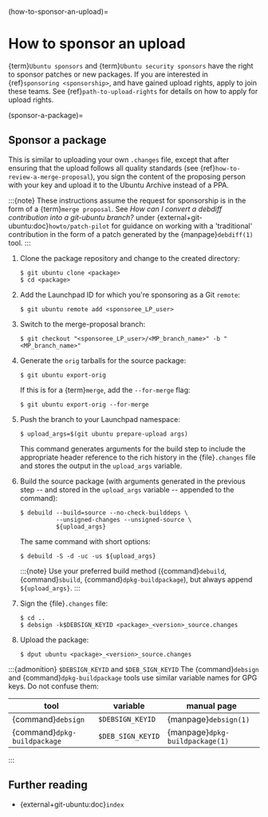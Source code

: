 (how-to-sponsor-an-upload)=
# How to sponsor an upload

{term}`Ubuntu sponsors` and {term}`Ubuntu security sponsors` have the right to sponsor patches or new packages. If you are interested in {ref}`sponsoring <sponsorship>`, and have gained upload rights, apply to join these teams. See {ref}`path-to-upload-rights` for details on how to apply for upload rights.


(sponsor-a-package)=
## Sponsor a package

This is similar to uploading your own `.changes` file, except that after ensuring that the upload follows all quality standards (see {ref}`how-to-review-a-merge-proposal`), you sign the content of the proposing person with your key and upload it to the Ubuntu Archive instead of a PPA.

:::{note}
These instructions assume the request for sponsorship is in the form of a {term}`merge proposal`. See *How can I convert a debdiff contribution into a git-ubuntu branch?* under {external+git-ubuntu:doc}`howto/patch-pilot` for guidance on working with a 'traditional' contribution in the form of a patch generated by the {manpage}`debdiff(1)` tool.
:::

1. Clone the package repository and change to the created directory:

    ```none
    $ git ubuntu clone <package>
    $ cd <package>
    ```

1. Add the Launchpad ID for which you're sponsoring as a Git `remote`:

    ```none
    $ git ubuntu remote add <sponsoree_LP_user>
    ```

1. Switch to the merge-proposal branch:

    ```none
    $ git checkout "<sponsoree_LP_user>/<MP_branch_name>" -b "<MP_branch_name>"
    ```

1. Generate the `orig` tarballs for the source package:

    ```none
    $ git ubuntu export-orig
    ```

   If this is for a {term}`merge`, add the `--for-merge` flag:

    ```none
    $ git ubuntu export-orig --for-merge
    ```

1. Push the branch to your Launchpad namespace:

    ```none
    $ upload_args=$(git ubuntu prepare-upload args)
    ```

   This command generates arguments for the build step to include the appropriate header reference to the rich history in the {file}`.changes` file and stores the output in the `upload_args` variable.

1. Build the source package (with arguments generated in the previous step -- and stored in the `upload_args` variable -- appended to the command):

    ```none
    $ debuild --build=source --no-check-builddeps \
              --unsigned-changes --unsigned-source \
              ${upload_args}
    ```

   The same command with short options:

    ```none
    $ debuild -S -d -uc -us ${upload_args}
    ```

   :::{note}
   Use your preferred build method ({command}`debuild`, {command}`sbuild`, {command}`dpkg-buildpackage`), but always append `${upload_args}`.
   :::

1. Sign the {file}`.changes` file:

    ```none
    $ cd ..
    $ debsign -k$DEBSIGN_KEYID <package>_<version>_source.changes
    ```

1. Upload the package:

    ```none
    $ dput ubuntu <package>_<version>_source.changes
    ```

:::{admonition} `$DEBSIGN_KEYID` and `$DEB_SIGN_KEYID`
The {command}`debsign` and {command}`dpkg-buildpackage` tools use similar variable names for GPG keys. Do not confuse them:

| tool                         | variable          | manual page                     |
| ---                          | ---               | ---                             |
| {command}`debsign`           | `$DEBSIGN_KEYID`  | {manpage}`debsign(1)`           |
| {command}`dpkg-buildpackage` | `$DEB_SIGN_KEYID` | {manpage}`dpkg-buildpackage(1)` |
:::

## Further reading

* {external+git-ubuntu:doc}`index`

